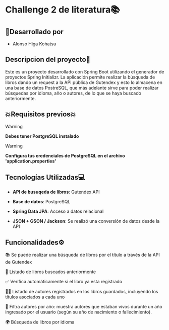 
<h1>Challenge 2 de literatura📚</h1>
<h2>🔨Desarrollado por</h2>

  -  Alonso Higa Kohatsu

<h2>Descripcion del proyecto📄</h2>
Este es un proyecto desarrollado con Spring Boot utilizando el generador de proyectos Spring Initializr. La aplicación permite realizar la búsqueda de libros dando un request a la API pública de Gutendex y 
esto lo almacena en una base de datos PostreSQL, que más adelante sirve para poder realizar búsquedas por idioma, año o autores, de lo que se haya buscado anteriormente. 

<h2>💥Requisitos previos💥</h2>

>[!WARNING]
> **Debes tener PostgreSQL instalado**

>[!WARNING]
> **Configura tus credenciales de PostgreSQL en el archivo 'application.properties'**

<h2>Tecnologías Utilizadas💻</h2>

  - **API de busuqeda de libros**: Gutendex API
  
  - **Base de datos**: PostgreSQL
    
  - **Spring Data JPA**: Acceso a datos relacional

  - **JSON + GSON / Jackson**: Se realizó una conversión de datos desde la API


<h2>Funcionalidades⚙️</h2>

  📚 Se puede realizar una búsqueda de libros por el título a través de la API de Gutendex

  📖 Listado de libros buscados anteriormente
  
  ✅ Verifica automáticamente si el libro ya esta registrado

  👨‍💼 Listado de autores registrados en los libros guardados, incluyendo los títulos asociados a cada uno

  📆 Filtra autores por año: muestra autores que estaban vivos durante un año ingresado por el usuario (según su año de nacimiento o fallecimiento).

  🌍 Búsqueda de libros por idioma

